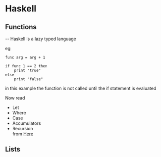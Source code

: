 # Haskell

## Functions

-- Haskell is a lazy typed language

eg

```
func arg = arg + 1

if func 1 == 2 then
    print "true"
else
    print "false"

```

in this example the function is not called until the if statement is evaluated

Now read

- Let
- Where
- Case
- Accumulators
- Recursion
  </br>from [Here]("functions/recursion.hs")

## Lists
